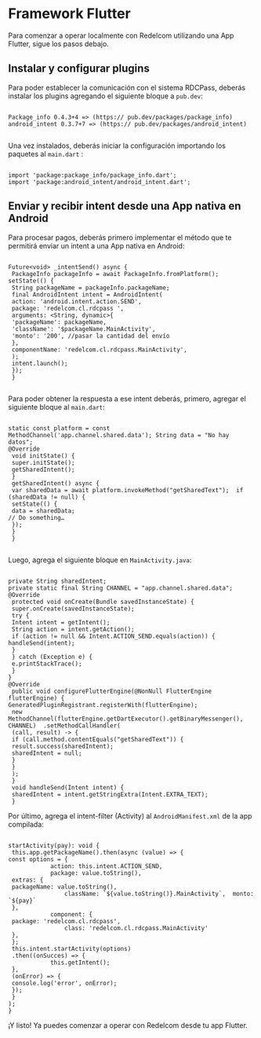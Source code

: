 # Framework Flutter

Para comenzar a operar localmente con Redelcom utilizando una App Flutter, sigue los pasos debajo.

## Instalar y configurar plugins

Para poder establecer la comunicación con el sistema RDCPass, deberás instalar los plugins agregando el siguiente bloque a `pub.dev`: 


```flutter

Package_info 0.4.3+4 => (https:// pub.dev/packages/package_info) 
android_intent 0.3.7+7 => (https:// pub.dev/packages/android_intent)
 
```

Una vez instalados, deberás iniciar la configuración importando los paquetes al `main.dart` :

```flutter

import 'package:package_info/package_info.dart'; 
import 'package:android_intent/android_intent.dart';  

```


## Enviar y recibir intent desde una App nativa en Android

Para procesar pagos, deberás primero implementar el método que te permitirá enviar un intent a una App nativa en Android:

```flutter

Future<void> _intentSend() async { 
 PackageInfo packageInfo = await PackageInfo.fromPlatform();  setState(() { 
 String packageName = packageInfo.packageName; 
 final AndroidIntent intent = AndroidIntent( 
 action: 'android.intent.action.SEND', 
 package: 'redelcom.cl.rdcpass ', 
 arguments: <String, dynamic>{ 
 'packageName': packageName, 
 'className': '$packageName.MainActivity', 
 'monto': '200', //pasar la cantidad del envío 
 }, 
 componentName: 'redelcom.cl.rdcpass.MainActivity', 
 ); 
 intent.launch(); 
 }); 
 }
 
```

Para poder obtener la respuesta a ese intent deberás, primero, agregar el siguiente bloque al `main.dart`:


```flutter

static const platform = const MethodChannel('app.channel.shared.data'); String data = "No hay datos"; 
@Override 
 void initState() { 
 super.initState(); 
 getSharedIntent(); 
 } 
 getSharedIntent() async { 
 var sharedData = await platform.invokeMethod("getSharedText");  if (sharedData != null) { 
 setState(() { 
 data = sharedData; 
// Do something… 
 }); 
 } 
 } 
 
```

Luego, agrega el siguiente bloque en `MainActivity.java`: 

```flutter

private String sharedIntent; 
private static final String CHANNEL = "app.channel.shared.data"; 
@Override 
 protected void onCreate(Bundle savedInstanceState) { 
 super.onCreate(savedInstanceState); 
 try { 
 Intent intent = getIntent(); 
 String action = intent.getAction(); 
 if (action != null && Intent.ACTION_SEND.equals(action)) {  handleSend(intent); 
 } 
 } catch (Exception e) { 
 e.printStackTrace(); 
 } 
}
@Override 
 public void configureFlutterEngine(@NonNull FlutterEngine flutterEngine) {  GeneratedPluginRegistrant.registerWith(flutterEngine); 
 new MethodChannel(flutterEngine.getDartExecutor().getBinaryMessenger(), CHANNEL)  .setMethodCallHandler( 
 (call, result) -> { 
 if (call.method.contentEquals("getSharedText")) { 
 result.success(sharedIntent); 
 sharedIntent = null; 
 } 
 } 
 ); 
 } 
 void handleSend(Intent intent) { 
 sharedIntent = intent.getStringExtra(Intent.EXTRA_TEXT); 
 } 

```

Por último, agrega el intent-filter (Activity) al `AndroidManifest.xml` de la app compilada:


```flutter

startActivity(pay): void { 
 this.app.getPackageName().then(async (value) => {  
const options = { 
 			action: this.intent.ACTION_SEND, 
 			package: value.toString(), 
 extras: { 
 packageName: value.toString(), 
 				className: `${value.toString()}.MainActivity`,  monto: `${pay}` 
 }, 
 			component: { 
 package: 'redelcom.cl.rdcpass', 
 				class: 'redelcom.cl.rdcpass.MainActivity' 
 }, 
 }; 
 this.intent.startActivity(options) 
 .then((onSucces) => { 
 			this.getIntent(); 
 }, 
 (onError) => { 
 console.log('error', onError); 
 }); 
 } 
);  
}

```

¡Y listo! Ya puedes comenzar a operar con Redelcom desde tu app Flutter.
